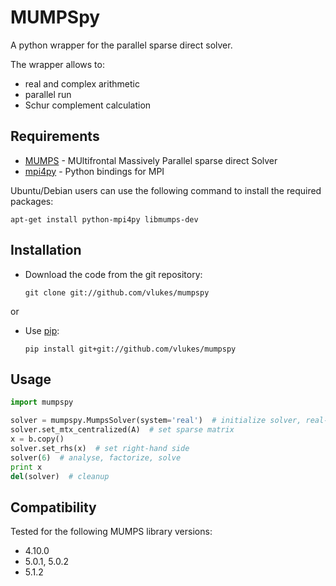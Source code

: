 MUMPSpy
=======

A python wrapper for the parallel sparse direct solver.

The wrapper allows to:

* real and complex arithmetic
* parallel run
* Schur complement calculation

Requirements
------------

* [MUMPS](http://mumps-solver.org) - MUltifrontal Massively Parallel sparse
  direct Solver
* [mpi4py](http://mpi4py.scipy.org/) - Python bindings for MPI

Ubuntu/Debian users can use the following command to install the required
packages:

    apt-get install python-mpi4py libmumps-dev

Installation
------------

* Download the code from the git repository:

      git clone git://github.com/vlukes/mumpspy

or

* Use [pip](https://pypi.org/project/pip/):

      pip install git+git://github.com/vlukes/mumpspy

Usage
-----

```python
import mumpspy

solver = mumpspy.MumpsSolver(system='real')  # initialize solver, real-valued system
solver.set_mtx_centralized(A)  # set sparse matrix
x = b.copy()
solver.set_rhs(x)  # set right-hand side
solver(6)  # analyse, factorize, solve
print x
del(solver)  # cleanup
```

Compatibility
-------------

Tested for the following MUMPS library versions:

* 4.10.0
* 5.0.1, 5.0.2
* 5.1.2